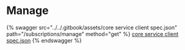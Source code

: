 # Manage

{% swagger src="../../.gitbook/assets/core service client spec.json" path="/subscriptions/manage" method="get" %}
[core service client spec.json](<../../.gitbook/assets/core service client spec.json>)
{% endswagger %}
